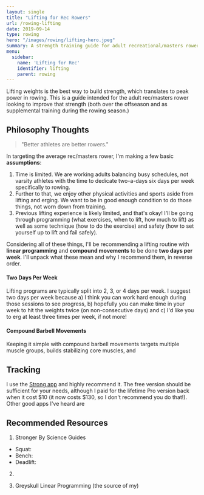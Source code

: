 ```yaml
---
layout: single
title: "Lifting for Rec Rowers"
url: /rowing-lifting
date: 2019-09-14
type: rowing
hero: "/images/rowing/lifting-hero.jpeg"
summary: A strength training guide for adult recreational/masters rowers - tailored to beginners looking to fit in cross-training time. 
menu:
  sidebar:
    name: 'Lifting for Rec'
    identifier: lifting
    parent: rowing
---
```



Lifting weights is the best way to build strength, which translates to peak power in rowing. This is a guide intended for the adult rec/masters rower looking to improve that strength (both over the offseason and as supplemental training during the rowing season.)

## Philosophy Thoughts

> "Better athletes are better rowers."

In targeting the average rec/masters rower, I'm making a few basic **assumptions**:

1. Time is limited. We are working adults balancing busy schedules, not varsity athletes with the time to dedicate two-a-days six days per week specifically to rowing.
2. Further to that, we enjoy other physical activities and sports aside from lifting and erging. We want to be in good enough condition to do those things, not worn down from training.
3. Previous lifting experience is likely limited, and that's okay! I'll be going through programming (what exercises, when to lift, how much to lift) as well as some technique (how to do the exercise) and safety (how to set yourself up to lift and fail safely).

Considering all of these things, I'll be recommending a lifting routine with **linear programming** and **compound movements** to be done **two days per week**. I'll unpack what these mean and why I recommend them, in reverse order.

#### Two Days Per Week

Lifting programs are typically split into 2, 3, or 4 days per week. I suggest two days per week because a) I think you can work hard enough during those sessions to see progress, b) hopefully you can make time in your week to hit the weights twice (on non-consecutive days) and c) I'd like you to erg at least three times per week, if not more!

#### Compound Barbell Movements

Keeping it simple with compound barbell movements targets multiple muscle groups, builds stabilizing core muscles, and 

## Tracking
I use the [Strong app](https://strong.app) and highly recommend it. The free version should be sufficient for your needs, although I paid for the lifetime Pro version back when it cost $10 (it now costs $130, so I don't recommend you do that!). Other good apps I've heard are

## Recommended Resources

1. Stronger By Science Guides
- Squat:
- Bench:
- Deadlift:

2.

2. Greyskull Linear Programming (the source of my)
